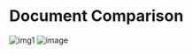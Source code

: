 # Document Comparison
![img1](https://user-images.githubusercontent.com/54404028/189386741-f494ec82-d70e-4ab5-9dd8-cff63be54271.JPG)
![image](https://user-images.githubusercontent.com/54404028/189388672-e26d452a-2c07-455c-a470-22b256c279da.png)


